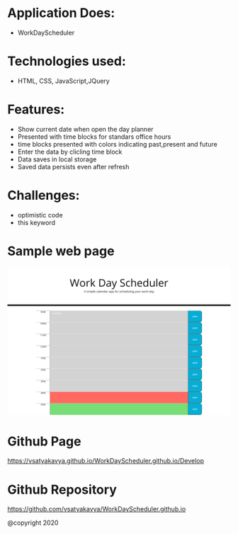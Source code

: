 

# Application Does:
* WorkDayScheduler

# Technologies used:
* HTML, CSS, JavaScript,JQuery

# Features:

* Show current date when open the day planner
* Presented with time blocks for standars office hours
* time blocks presented with colors indicating past,present and future
* Enter the data by clicling time block
* Data saves in local storage
* Saved data persists even after refresh



# Challenges:
* optimistic code
* this keyword


# Sample web page
![picture](Assets/dayplanner.png)

# Github Page 
https://vsatyakavya.github.io/WorkDayScheduler.github.io/Develop




# Github Repository
https://github.com/vsatyakavya/WorkDayScheduler.github.io

@copyright 2020
